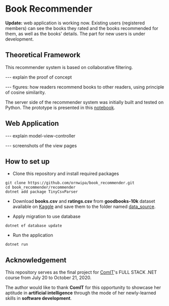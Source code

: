 # Book Recommender

**Update:** web application is working now. Existing users (registered members) can see the books they rated and the books recommended for them, as well as the books' details. The part for new users is under development.

## Theoretical Framework

This recommender system is based on collaborative filtering.

--- explain the proof of concept

--- figures: how readers recommend books to other readers, using principle of cosine similarity.

The server side of the recommender system was initially built and tested on Python. The prototype is presented in this [notebook](https://www.kaggle.com/ornwipathamsuwan/book-recommender-using-collaborative-filtering).

## Web Application

--- explain model-view-controller

--- screenshots of the view pages

## How to set up

- Clone this repository and install required packages
```
git clone https://github.com/ornwipa/book_recommender.git
cd book_recommender/recommender
dotnet add package TinyCsvParser
```

- Download **books.csv** and **ratings.csv** from **goodbooks-10k** dataset available on [Kaggle](https://www.kaggle.com/zygmunt/goodbooks-10k) and save them to the folder named [data_source](https://github.com/ornwipa/book_recommender/tree/master/data_source).

- Apply migration to use database
```
dotnet ef database update
```

- Run the application
```
dotnet run
```

## Acknowledgement

This repository serves as the final project for [ComIT](https://www.comit.org/)'s FULL STACK .NET course from July 20 to October 21, 2020.

The author would like to thank **ComIT** for this opportunity to showcase her aptitude in **artificial intelligence** through the mode of her newly-learned skills in **software development**.
